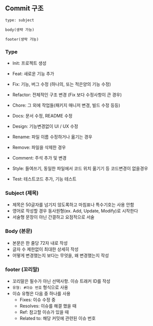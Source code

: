 ## Commit 구조
```
type: subject

body(생략 가능)

footer(생략 가능)
```

### Type
- Init: 프로젝트 생성
- Feat: 새로운 기능 추가
- Fix: 기능, 버그 수정 (하나의, 또는 적은양의 기능 수정)
- Refactor: 전체적인 구조 변경 (Fix 보다 수정사항이 큰 경우)
- Chore: 그 외에 작업들(패키지 매니저 변경, 빌드 수정 등등)


- Docs: 문서 수정, README 수정
- Design: 기능변경없이 UI / UX 수정
- Rename: 파일 이름 수정하거나 옮기는 경우
- Remove: 파일을 삭제한 경우
- Comment: 주석 추가 및 변경
- Style: 들여쓰기, 동일한 파일에서 코드 위치 옮기기 등 코드변경이 없을경우
- Test: 테스트코드 추가, 기능 테스트

### Subject (제목)
- 제목은 50글자를 넘기지 않도록하고 마침표나 특수기호는 사용 안함
- 영어로 작성할 경우 동사원형(ex. Add, Update, Modify)로 시작한다
- 서술형 문장이 아닌 간결하고 요점적으로 서술

### Body (본문)
- 본문은 한 줄당 72자 내로 작성
- 글자 수 제한없이 최대한 상세히 작성
- 어떻게 변경했는지 보다는 무엇을, 왜 변경했는지 작성

### footer (꼬리말)
- 꼬리말은 필수가 아닌 선택사항. 이슈 트래커 ID를 작성
- `유형: #이슈 번호` 형식으로 사용
- 이슈 유형은 다음 중 하나를 사용
    - Fixes: 이슈 수정 중
    - Resolves: 이슈를 해결 했을 때
    - Ref: 참고할 이슈가 있을 때
    - Related to: 해당 커밋에 관련된 이슈 번호
